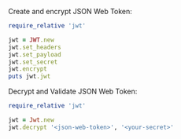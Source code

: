 Create and encrypt JSON Web Token:

```ruby
require_relative 'jwt'

jwt = JWT.new
jwt.set_headers
jwt.set_payload
jwt.set_secret
jwt.encrypt
puts jwt.jwt
```

Decrypt and Validate JSON Web Token:

```ruby
require_relative 'jwt'

jwt = Jwt.new
jwt.decrypt '<json-web-token>', '<your-secret>'
